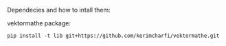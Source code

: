 Dependecies and how to intall them:

vektormathe package:

`pip install -t lib git+https://github.com/kerimcharfi/vektormathe.git`